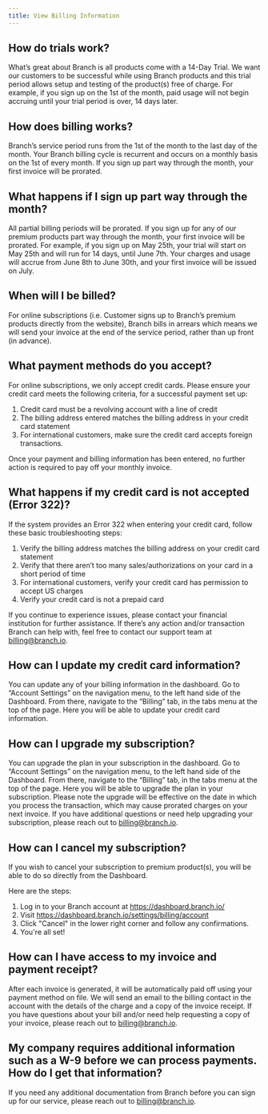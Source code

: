 ```yaml
---
title: View Billing Information
---
```

## How do trials work?

What’s great about Branch is all products come with a 14-Day Trial. We want our customers to be successful while using Branch products and this trial period allows setup and testing of the product(s) free of charge. For example, if you sign up on the 1st of the month, paid usage will not begin accruing until your trial period is over, 14 days later.


## How does billing works?

Branch’s service period runs from the 1st of the month to the last day of the month. Your Branch billing cycle is recurrent and occurs on a monthly basis on the 1st of every month. If you sign up part way through the month, your first invoice will be prorated.


## What happens if I sign up part way through the month?

All partial billing periods will be prorated. If you sign up for any of our premium products part way through the month, your first invoice will be prorated. For example, if you sign up on May 25th, your trial will start on May 25th and will run for 14 days, until June 7th. Your charges and usage will accrue from June 8th to June 30th, and your first invoice will be issued on July.


## When will I be billed?

For online subscriptions (i.e. Customer signs up to Branch’s premium products directly from the website), Branch bills in arrears which means we will send your invoice at the end of the service period, rather than up front (in advance). 


## What payment methods do you accept?

For online subscriptions, we only accept credit cards. Please ensure your credit card meets the following criteria, for a successful payment set up:

1. Credit card must be a revolving account with a line of credit
2. The billing address entered matches the billing address in your credit card statement
3. For international customers, make sure the credit card accepts foreign transactions.

Once your payment and billing information has been entered, no further action is required to pay off your monthly invoice.


## What happens if my credit card is not accepted (Error 322)?

If the system provides an Error 322 when entering your credit card, follow these basic troubleshooting steps:

1. Verify the billing address matches the billing address on your credit card statement
2. Verify that there aren’t too many sales/authorizations on your card in a short period of time
3. For international customers, verify your credit card has permission to accept US charges
4. Verify your credit card is not a prepaid card

If you continue to experience issues, please contact your financial institution for further assistance. If there’s any action and/or transaction Branch can help with, feel free to contact our support team at billing@branch.io.


## How can I update my credit card information?

You can update any of your billing information in the dashboard. Go to “Account Settings” on the navigation menu, to the left hand side of the Dashboard. From there, navigate to the “Billing” tab, in the tabs menu at the top of the page. Here you will be able to update your credit card information.


## How can I upgrade my subscription?

You can upgrade the plan in your subscription  in the dashboard. Go to “Account Settings” on the navigation menu, to the left hand side of the Dashboard. From there, navigate to the “Billing” tab, in the tabs menu at the top of the page. Here you will be able to upgrade the plan in your subscription. Please note the upgrade will be effective on the date in which you process the transaction, which may cause prorated charges on your next invoice. If you have additional questions or need help upgrading your subscription, please reach out to billing@branch.io.


## How can I cancel my subscription?

If you wish to cancel your subscription to premium product(s), you will be able to do so directly from the Dashboard.  

Here are the steps:

1. Log in to your Branch account at https://dashboard.branch.io/
2. Visit https://dashboard.branch.io/settings/billing/account
3. Click <notranslate>"Cancel"</notranslate> in the lower right corner and follow any confirmations.
4. You're all set!


## How can I have access to my invoice and payment receipt?

After each invoice is generated, it will be automatically paid off using your payment method on file. We will send an email to the billing contact in the account with the details of the charge and a copy of the invoice receipt. If you have questions about your bill and/or need help requesting a copy of your invoice, please reach out to billing@branch.io.


## My company requires additional information such as a W-9 before we can process payments. How do I get that information?

If you need any additional documentation from Branch before you can sign up for our service, please reach out to billing@branch.io.

